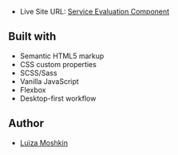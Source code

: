 - Live Site URL: [Service Evaluation Component](evaluation-component.netlify.app/)

## Built with

- Semantic HTML5 markup
- CSS custom properties
- SCSS/Sass
- Vanilla JavaScript
- Flexbox
- Desktop-first workflow

## Author

- [Luiza Moshkin](https://luiza-moshkin.netlify.app)
